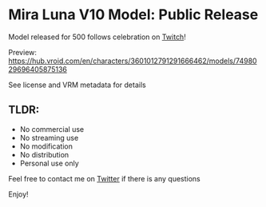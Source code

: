 # Mira Luna V10 Model: Public Release
Model released for 500 follows celebration on [Twitch](https://www.twitch.tv/miraluna_mocha)! 

Preview: https://hub.vroid.com/en/characters/3601012791291666462/models/7498029696405875136

See license and VRM metadata for details

## TLDR:

- No commercial use
- No streaming use
- No modification
- No distribution
- Personal use only

Feel free to contact me on [Twitter](https://twitter.com/MiraLunaMocha) if there is any questions

Enjoy!
